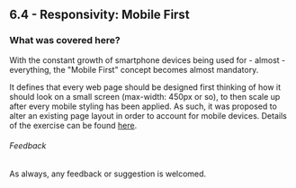 ## 6.4 - Responsivity: Mobile First

### What was covered here?

With the constant growth of smartphone devices being used for - almost - everything, the "Mobile First" concept becomes almost mandatory.

It defines that every web page should be designed first thinking of how it should look on a small screen (max-width: 450px or so), to then scale up after every mobile styling has been applied. As such, it was proposed to alter an existing page layout in order to account for mobile devices. Details of the exercise can be found [here](./exercise).

###### Feedback

As always, any feedback or suggestion is welcomed.
